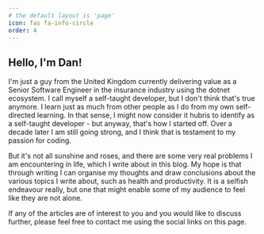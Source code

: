 ```yaml
---
# the default layout is 'page'
icon: fas fa-info-circle
order: 4
---
```


## Hello, I'm Dan!

I'm just a guy from the United Kingdom currently delivering value as a Senior Software Engineer in the insurance industry using the dotnet ecosystem. I call myself a self-taught developer, but I don't think that's true anymore. I learn just as much from other people as I do from my own self-directed learning. In that sense, I might now consider it hubris to identify as a self-taught developer - but anyway, that's how I started off. Over a decade later I am still going strong, and I think that is testament to my passion for coding.

But it's not all sunshine and roses, and there are some very real problems I am encountering in life, which I write about in this blog. My hope is that through writing I can organise my thoughts and draw conclusions about the various topics I write about, such as health and productivity. It is a selfish endeavour really, but one that might enable some of my audience to feel like they are not alone.

If any of the articles are of interest to you and you would like to discuss further, please feel free to contact me using the social links on this page.